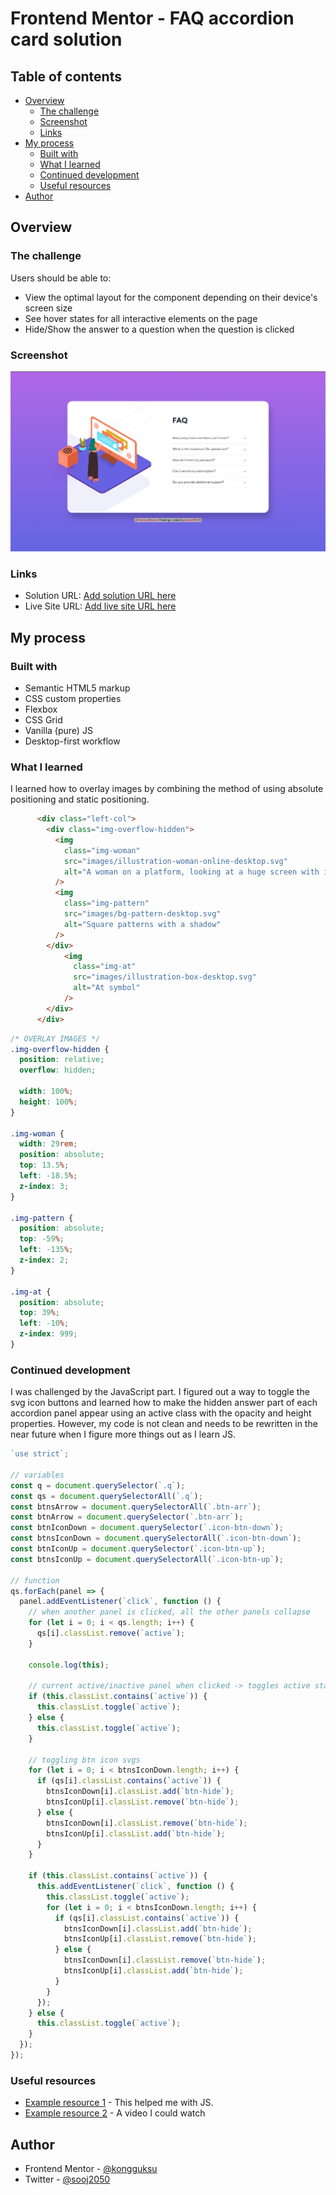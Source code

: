 # Frontend Mentor - FAQ accordion card solution

## Table of contents

- [Overview](#overview)
  - [The challenge](#the-challenge)
  - [Screenshot](#screenshot)
  - [Links](#links)
- [My process](#my-process)
  - [Built with](#built-with)
  - [What I learned](#what-i-learned)
  - [Continued development](#continued-development)
  - [Useful resources](#useful-resources)
- [Author](#author)

## Overview

### The challenge

Users should be able to:

- View the optimal layout for the component depending on their device's screen size
- See hover states for all interactive elements on the page
- Hide/Show the answer to a question when the question is clicked

### Screenshot

![](screenshot.jpg)

### Links

- Solution URL: [Add solution URL here](https://github.com/kongguksu/accordion-faq.git)
- Live Site URL: [Add live site URL here](https://your-live-site-url.com)

## My process

### Built with

- Semantic HTML5 markup
- CSS custom properties
- Flexbox
- CSS Grid
- Vanilla (pure) JS
- Desktop-first workflow

### What I learned

I learned how to overlay images by combining the method of using absolute positioning and static positioning.

```html
      <div class="left-col">
        <div class="img-overflow-hidden">
          <img
            class="img-woman"
            src="images/illustration-woman-online-desktop.svg"
            alt="A woman on a platform, looking at a huge screen with information"
          />
          <img
            class="img-pattern"
            src="images/bg-pattern-desktop.svg"
            alt="Square patterns with a shadow"
          />
        </div>
            <img
              class="img-at"
              src="images/illustration-box-desktop.svg"
              alt="At symbol"
            />
        </div>
      </div>
```

```css
/* OVERLAY IMAGES */
.img-overflow-hidden {
  position: relative;
  overflow: hidden;

  width: 100%;
  height: 100%;
}

.img-woman {
  width: 29rem;
  position: absolute;
  top: 13.5%;
  left: -18.5%;
  z-index: 3;
}

.img-pattern {
  position: absolute;
  top: -59%;
  left: -135%;
  z-index: 2;
}

.img-at {
  position: absolute;
  top: 39%;
  left: -10%;
  z-index: 999;
}
```

### Continued development

I was challenged by the JavaScript part. I figured out a way to toggle the svg icon buttons and learned how to make the hidden answer part of each accordion panel appear using an active class with the opacity and height properties. However, my code is not clean and needs to be rewritten in the near future when I figure more things out as I learn JS.

```js
`use strict`;

// variables
const q = document.querySelector(`.q`);
const qs = document.querySelectorAll(`.q`);
const btnsArrow = document.querySelectorAll(`.btn-arr`);
const btnArrow = document.querySelector(`.btn-arr`);
const btnIconDown = document.querySelector(`.icon-btn-down`);
const btnsIconDown = document.querySelectorAll(`.icon-btn-down`);
const btnIconUp = document.querySelector(`.icon-btn-up`);
const btnsIconUp = document.querySelectorAll(`.icon-btn-up`);

// function
qs.forEach(panel => {
  panel.addEventListener(`click`, function () {
    // when another panel is clicked, all the other panels collapse
    for (let i = 0; i < qs.length; i++) {
      qs[i].classList.remove(`active`);
    }

    console.log(this);

    // current active/inactive panel when clicked -> toggles active state
    if (this.classList.contains(`active`)) {
      this.classList.toggle(`active`);
    } else {
      this.classList.toggle(`active`);
    }

    // toggling btn icon svgs
    for (let i = 0; i < btnsIconDown.length; i++) {
      if (qs[i].classList.contains(`active`)) {
        btnsIconDown[i].classList.add(`btn-hide`);
        btnsIconUp[i].classList.remove(`btn-hide`);
      } else {
        btnsIconDown[i].classList.remove(`btn-hide`);
        btnsIconUp[i].classList.add(`btn-hide`);
      }
    }

    if (this.classList.contains(`active`)) {
      this.addEventListener(`click`, function () {
        this.classList.toggle(`active`);
        for (let i = 0; i < btnsIconDown.length; i++) {
          if (qs[i].classList.contains(`active`)) {
            btnsIconDown[i].classList.add(`btn-hide`);
            btnsIconUp[i].classList.remove(`btn-hide`);
          } else {
            btnsIconDown[i].classList.remove(`btn-hide`);
            btnsIconUp[i].classList.add(`btn-hide`);
          }
        }
      });
    } else {
      this.classList.toggle(`active`);
    }
  });
});
```

### Useful resources

- [Example resource 1](https://codepen.io/vlt5/pen/MwMjKm) - This helped me with JS.
- [Example resource 2](https://www.youtube.com/watch?v=dTNBRS8ZS4U) - A video I could watch

## Author

- Frontend Mentor - [@kongguksu](https://www.frontendmentor.io/profile/kongguksu)
- Twitter - [@sooj2050](https://www.twitter.com/sooj2050)
